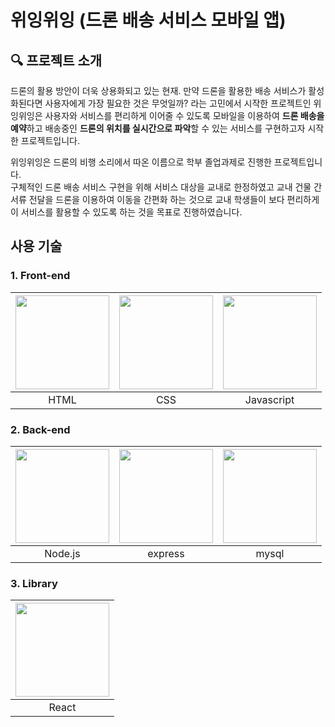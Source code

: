 # 위잉위잉 (드론 배송 서비스 모바일 앱)
## 🔍 프로젝트 소개
드론의 활용 방안이 더욱 상용화되고 있는 현재. 만약 드론을 활용한 배송 서비스가 활성화된다면 사용자에게 가장 필요한 것은 무엇일까? 라는 고민에서 시작한 프로젝트인 위잉위잉은 사용자와 서비스를 편리하게 이어줄 수 있도록 모바일을 이용하여 **드론 배송을 예약**하고 배송중인 **드론의 위치를 실시간으로 파악**할 수 있는 서비스를 구현하고자 시작한 프로젝트입니다.

위잉위잉은 드론의 비행 소리에서 따온 이름으로 학부 졸업과제로 진행한 프로젝트입니다. <br />
구체적인 드론 배송 서비스 구현을 위해 서비스 대상을 교내로 한정하였고 교내 건물 간 서류 전달을 드론을 이용하여 이동을 간편화 하는 것으로 교내 학생들이 보다 편리하게 이 서비스를 활용할 수 있도록 하는 것을 목표로 진행하였습니다.

## 사용 기술
### 1. Front-end

|<img src="/readme/logo/html.png" width="150">|<img src="/readme/logo/post2.png" width="150">|<img src="/readme/logo/js.png" width="150">|
|:---: |:---: |:---:|
|HTML|CSS|Javascript|


### 2. Back-end
|<img src="/readme/logo/node.png" width="150" height="150">|<img src="/readme/logo/express.png" width="150" height="150">|<img src="/readme/logo/mysql.png" width="150" height="150">|
|:---:|:--:|:--:|
|Node.js|express|mysql|

### 3. Library
|<img src="/readme/logo/react.png" width="150">|
|:--:|
|React|
